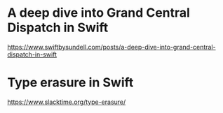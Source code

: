 # A deep dive into Grand Central Dispatch in Swift

https://www.swiftbysundell.com/posts/a-deep-dive-into-grand-central-dispatch-in-swift

# Type erasure in Swift

https://www.slacktime.org/type-erasure/

